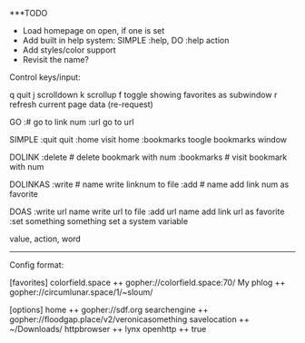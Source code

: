 ***TODO
- Load homepage on open, if one is set
- Add built in help system: SIMPLE :help, DO :help action
- Add styles/color support
- Revisit the name?

Control keys/input:

q     quit
j     scrolldown
k     scrollup
f     toggle showing favorites as subwindow
r     refresh current page data (re-request)

GO
:#    go to link num
:url  go to url

SIMPLE
:quit                         quit
:home                         visit home
:bookmarks                    toogle bookmarks window

DOLINK
:delete #                     delete bookmark with num
:bookmarks #                  visit bookmark with num     

DOLINKAS
:write # name                 write linknum to file 
:add # name                   add link num as favorite

DOAS
:write url name               write url to file
:add url name                 add link url as favorite
:set something something      set a system variable



value, action, word

- - - - - - - - - - - - - - - - - - 

Config format:

[favorites]
colorfield.space ++ gopher://colorfield.space:70/
My phlog ++ gopher://circumlunar.space/1/~sloum/

[options]
home ++ gopher://sdf.org
searchengine ++ gopher://floodgap.place/v2/veronicasomething
savelocation ++ ~/Downloads/
httpbrowser ++ lynx
openhttp ++ true



